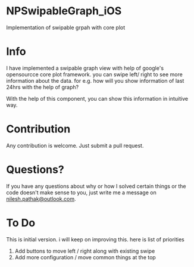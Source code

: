 # NPSwipableGraph_iOS
Implementation of swipable grpah with core plot

# Info
I have implemented a swipable graph view with help of google's opensourcce core plot framework. you can swipe left/ right to see more information about the data. 
for e.g. how will you show information of last 24hrs with the help of graph?

With the help of this component, you can show this information in intuitive way.


# Contribution
Any contribution is welcome. Just submit a pull request.

# Questions?
If you have any questions about why or how I solved certain things or the code doesn't make sense to you, just write me a message on nilesh.pathak@outlook.com.

# To Do
This is initial version. i will keep on improving this. here is list of priorities
1. Add buttons to move left / right along with existing swipe
2. Add more configuration /  move common things at the top
